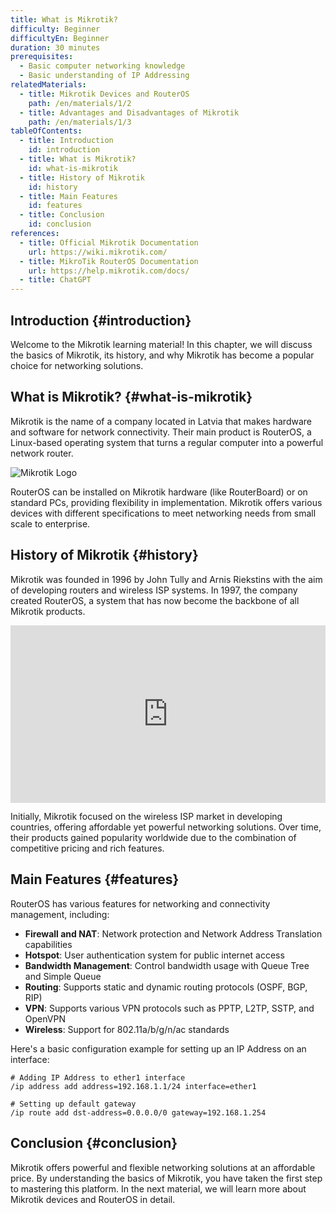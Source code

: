 ```yaml
---
title: What is Mikrotik?
difficulty: Beginner
difficultyEn: Beginner
duration: 30 minutes
prerequisites:
  - Basic computer networking knowledge
  - Basic understanding of IP Addressing
relatedMaterials:
  - title: Mikrotik Devices and RouterOS
    path: /en/materials/1/2
  - title: Advantages and Disadvantages of Mikrotik
    path: /en/materials/1/3
tableOfContents:
  - title: Introduction
    id: introduction
  - title: What is Mikrotik?
    id: what-is-mikrotik
  - title: History of Mikrotik
    id: history
  - title: Main Features
    id: features
  - title: Conclusion
    id: conclusion
references:
  - title: Official Mikrotik Documentation
    url: https://wiki.mikrotik.com/
  - title: MikroTik RouterOS Documentation
    url: https://help.mikrotik.com/docs/
  - title: ChatGPT
---
```


## Introduction {#introduction}

Welcome to the Mikrotik learning material! In this chapter, we will discuss the basics of Mikrotik, its history, and why Mikrotik has become a popular choice for networking solutions.

## What is Mikrotik? {#what-is-mikrotik}

Mikrotik is the name of a company located in Latvia that makes hardware and software for network connectivity. Their main product is RouterOS, a Linux-based operating system that turns a regular computer into a powerful network router.

![Mikrotik Logo](/placeholder.svg?height=200&width=400)

RouterOS can be installed on Mikrotik hardware (like RouterBoard) or on standard PCs, providing flexibility in implementation. Mikrotik offers various devices with different specifications to meet networking needs from small scale to enterprise.

## History of Mikrotik {#history}

Mikrotik was founded in 1996 by John Tully and Arnis Riekstins with the aim of developing routers and wireless ISP systems. In 1997, the company created RouterOS, a system that has now become the backbone of all Mikrotik products.

<div style="position: relative; padding-bottom: 56.25%; height: 0;">
  <iframe src="https://www.youtube.com/embed/dQw4w9WgXcQ" frameborder="0" allow="accelerometer; autoplay; clipboard-write; encrypted-media; gyroscope; picture-in-picture" allowfullscreen style="position: absolute; top: 0; left: 0; width: 100%; height: 100%;"></iframe>
</div>

Initially, Mikrotik focused on the wireless ISP market in developing countries, offering affordable yet powerful networking solutions. Over time, their products gained popularity worldwide due to the combination of competitive pricing and rich features.

## Main Features {#features}

RouterOS has various features for networking and connectivity management, including:

- **Firewall and NAT**: Network protection and Network Address Translation capabilities
- **Hotspot**: User authentication system for public internet access
- **Bandwidth Management**: Control bandwidth usage with Queue Tree and Simple Queue
- **Routing**: Supports static and dynamic routing protocols (OSPF, BGP, RIP)
- **VPN**: Supports various VPN protocols such as PPTP, L2TP, SSTP, and OpenVPN
- **Wireless**: Support for 802.11a/b/g/n/ac standards

Here's a basic configuration example for setting up an IP Address on an interface:

```
# Adding IP Address to ether1 interface
/ip address add address=192.168.1.1/24 interface=ether1

# Setting up default gateway
/ip route add dst-address=0.0.0.0/0 gateway=192.168.1.254
```

## Conclusion {#conclusion}

Mikrotik offers powerful and flexible networking solutions at an affordable price. By understanding the basics of Mikrotik, you have taken the first step to mastering this platform. In the next material, we will learn more about Mikrotik devices and RouterOS in detail.
